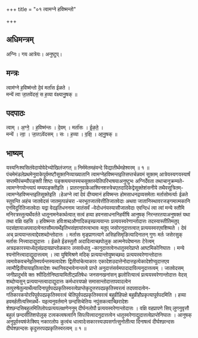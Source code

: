 +++
title = "०१ त्वामग्ने हविष्मन्तो"

+++
## अधिमन्त्रम्
अग्निः। गय आत्रेयः। अनुष्टुप्।

## मन्त्रः
त्वाम॑ग्ने ह॒विष्म॑न्तो दे॒वं मर्ता॑स ईळते ।  
मन्ये॑ त्वा जा॒तवे॑दसं॒ स ह॒व्या व॑क्ष्यानु॒षक् ॥

## पदपाठः
त्वाम् । अ॒ग्ने॒ । ह॒विष्म॑न्तः । दे॒वम् । मर्ता॑सः । ई॒ळ॒ते॒ ।  
मन्ये॑ । त्वा॒ । जा॒तऽवे॑दसम् । सः । ह॒व्या । व॒क्षि॒ । आ॒नु॒षक् ॥

## भाष्यम्
यस्यनिःश्वसितंवेदायोवेदेभ्योखिलंजगत् ॥ निर्ममेतमहंवन्दे विद्यातीर्थमहेश्वरम् ॥ १ ॥पंचमेमंडलेप्रथमेनुवाकेपूर्वमष्टौसूक्तनिव्याख्यातानि त्वामग्नेहविष्मन्तइतिसप्तर्चन्नवमं सूक्तम् आत्रेयस्यगयस्यार्षं सप्तमीपंचम्यौपङ्क्ती शिष्टः पङ्क्त्ययन्तस्यचसूक्तस्येतिपरिभाषयाअनुष्टुभः अग्निर्देवता तथाचानुक्रम्यते-त्वामग्नेगयोन्त्यापं मम्यपङ्क्तीइति । प्रातरनुवाकेआश्विनशस्त्रेचएतदादिकेद्वेसूक्तेशंसनीये तथैवसूत्रितम्-त्वामग्नेहविप्मन्तइतिसूक्तेइति ।हेअग्ने त्वां देवं दीप्यमानं हविष्मन्तः होमसाधनद्रव्यसमेताः मर्तासोमर्त्याः ईळते स्तुवन्ति अहंच जातवेदसं जातमुत्पन्नंचरा -चरभूतजातंवेत्तीतिजातवेदाः अथवा जातानिस्थावरजङ्गमात्मकानि एनंविदुरितिजातवेदाः यद्वा वेदइतिधननाम जातंसर्वं -वेदोधनंयस्यासौजातवेदाः एवन्दिधं त्वा त्वां मन्ये स्तौमि मनिरत्रस्तुत्यर्थेवर्तते धातूनामनेकार्थत्वात् सत्वं हव्या हवनसाधनानिहवींषि आनुषक् निरन्तरतयाअनुषक्तं यथा तथा वक्षि वहसि ॥ हविष्मन्तः हविःशब्दऔणादिकइस्प्रत्ययान्तः प्रत्ययस्वरेणान्तोदात्तः तदस्यास्तीतिमतुप् पदसंज्ञायाअपवादत्वेनतसौमत्वर्थेइतिभसंज्ञायांरुत्वाभावः मतुप् जसोरनुदात्तत्वात् प्रत्ययस्वरएवशिष्यते । देवं अच् प्रत्ययान्तत्वाद्देवशब्दोन्तोदात्तः । मर्तासः मृङ्प्राणत्यागे असिहसिमृङित्यादिनातन् गुणः मर्तः जसेरसुक् मर्तासः नित्त्वादाद्युदात्तः । ईळते ईडस्तुतौ अदादित्वाच्छपोलुक् आत्मनेपदेष्वनतः टेरेत्वम् अत्रढकारस्याध्येतृसंप्रदायप्राप्तोळकारः लसार्वधातु -कानुदात्तत्वेनधातुस्वरेप्राप्ते आष्टमिकोनिघातः । मन्ये श्यनोनित्त्वादाद्युदात्तत्वम् । त्वा युषिमिश्रणे मदिक् प्रत्ययान्तोयुष्मच्छव्दः प्रत्ययस्वरेणान्तोदात्तः त्वमावेकवचनेइतिमपर्यन्तस्यत्वादेशः द्वितीयांचेत्याकारः एकादेशउदात्तेनोदात्तइत्येकादेशोप्युदात्तएव त्वामौद्वितीयायाइतित्वादेशः स्थानिवद्भावेनान्तत्वे प्राप्ते अनुदात्तंसर्वमपादादावित्यनुदात्तत्वम् । जातवेदसम् जनीप्रादुर्भावे क्तः श्वीदितोनिष्ठायामितीट्प्रतिषेधः जनसनखनांसन् झलोरित्यात्वं प्रत्ययस्वरेणान्तोदात्तः वेदस् शब्दोप्यसुन् प्रत्ययान्तत्वादाद्युदात्तः कर्मधारयपक्षे समासान्तोदात्तापवादत्वेन तत्पुरुषेतुल्यार्थेत्यादिनापूर्वपदप्रकृतिस्वरत्वेप्राप्तेकृदुत्तरपदप्रकृतिस्वरत्वं तदपवादत्वेन- गतिकारकयोरपिपूर्वपदप्रकृतिस्वरत्वं चेतिपूर्वपदप्रकृतिस्वरत्वं बहुव्रीहिपक्षे बहुव्रीहौप्रकृत्यापूर्वपदमिति । हव्या हवमर्हतीत्यस्मिन्नर्थे- यइत्यनुवर्तमाने छन्दसिचेतियः नपुंसकत्वाच्छिरादेशः शेश्छन्दसिबहुलमितिलोपःप्रत्ययलक्षणेननुम् दीर्घनलोपौ प्रत्ययस्वरेणान्तोदात्तः । वक्षि वहप्रापणे सिप् लुगनुवृत्तौ बहुलं छन्दसीतिशपोलुक् टत्वकत्वषत्वानि सिपःपित्त्वादनुदात्तत्वेन धातुस्वरेणाद्युदात्तत्वेप्राप्तेनिघातः । आनुषक् अनुपूर्वस्यषंजेःक्विप् नकारलोपः कुत्वंच धात्वादेःसकारस्यउपसर्गात्सुनोतीत्या दिनाषत्वं दीर्घश्छान्दसः दीर्घश्छान्दसः कृदुत्तरपदप्रकृतिस्वरत्वम् ॥ १ ॥